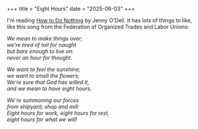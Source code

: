 +++
title = "Eight Hours"
date = "2025-06-03"
+++

I'm reading [How to Do
Nothing](https://www.penguinrandomhouse.com/books/600671/how-to-do-nothing-by-jenny-odell/)
by Jenny O'Dell. It has lots of things to like, like this song from the
Federation of Organized Trades and Labor Unions:

<em>

We mean to make things over;  
we're tired of toil for naught  
but bare enough to live on:  
never an hour for thought.  
  
We want to feel the sunshine;  
we want to smell the flowers;  
We're sure that God has willed it,  
and we mean to have eight hours.  
  
We're summoning our forces  
from shipyard, shop and mill:  
Eight hours for work, eight hours for rest,  
eight hours for what we will!  

</em>
